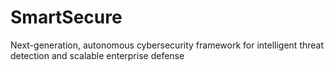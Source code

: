 # SmartSecure
Next-generation, autonomous cybersecurity framework for intelligent threat detection and scalable enterprise defense

